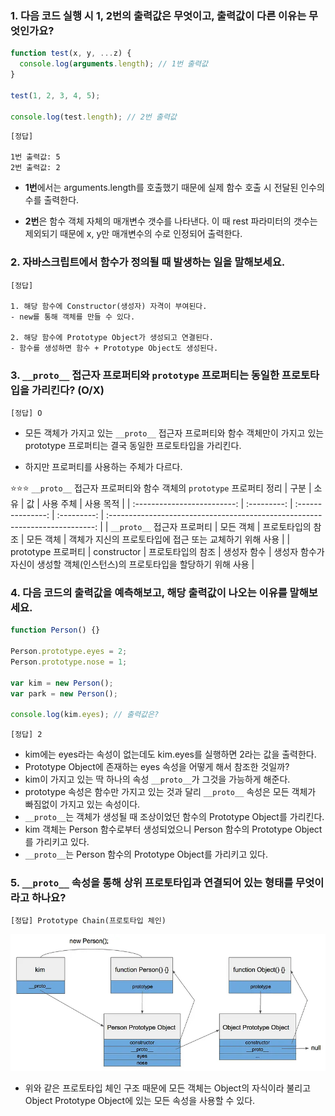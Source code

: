### 1. 다음 코드 실행 시 1, 2번의 출력값은 무엇이고, 출력값이 다른 이유는 무엇인가요?

```jsx
function test(x, y, ...z) {
  console.log(arguments.length); // 1번 출력값
}

test(1, 2, 3, 4, 5);

console.log(test.length); // 2번 출력값
```

    [정답]

    1번 출력값: 5
    2번 출력값: 2

- **1번**에서는 arguments.length를 호출했기 때문에 실제 함수 호출 시 전달된 인수의 수를 출력한다.

- **2번**은 함수 객체 자체의 매개변수 갯수를 나타낸다. 이 때 rest 파라미터의 갯수는 제외되기 때문에 x, y만 매개변수의 수로 인정되어 출력한다.

### 2. 자바스크립트에서 함수가 정의될 때 발생하는 일을 말해보세요.

    [정답]

    1. 해당 함수에 Constructor(생성자) 자격이 부여된다.
    - new를 통해 객체를 만들 수 있다.

    2. 해당 함수에 Prototype Object가 생성되고 연결된다.
    - 함수를 생성하면 함수 + Prototype Object도 생성된다.

### 3. `__proto__` 접근자 프로퍼티와 `prototype` 프로퍼티는 동일한 프로토타입을 가리킨다? (O/X)

    [정답] O

- 모든 객체가 가지고 있는 `__proto__` 접근자 프로퍼티와 함수 객체만이 가지고 있는 prototype 프로퍼티는 결국 동일한 프로토타입을 가리킨다.

- 하지만 프로퍼티를 사용하는 주체가 다르다.

⭐⭐⭐ `__proto__` 접근자 프로퍼티와 함수 객체의 `prototype` 프로퍼티 정리
| 구분 | 소유 | 값 | 사용 주체 | 사용 목적 |
| :-------------------------: | :---------: | :---------------: | :---------: | :--------------------------------------------------------------------------: |
| `__proto__` 접근자 프로퍼티 | 모든 객체 | 프로토타입의 참조 | 모든 객체 | 객체가 지신의 프로토타입에 접근 또는 교체하기 위해 사용 |
| prototype 프로퍼티 | constructor | 프로토타입의 참조 | 생성자 함수 | 생성자 함수가 자신이 생성할 객체(인스턴스)의 프로토타입을 할당하기 위해 사용 |

### 4. 다음 코드의 출력값을 예측해보고, 해당 출력값이 나오는 이유를 말해보세요.

```jsx
function Person() {}

Person.prototype.eyes = 2;
Person.prototype.nose = 1;

var kim = new Person();
var park = new Person();

console.log(kim.eyes); // 출력값은?
```

    [정답] 2

- kim에는 eyes라는 속성이 없는데도 kim.eyes를 실행하면 2라는 값을 출력한다.
- Prototype Object에 존재하는 eyes 속성을 어떻게 해서 참조한 것일까?
- kim이 가지고 있는 딱 하나의 속성 `__proto__`가 그것을 가능하게 해준다.
- prototype 속성은 함수만 가지고 있는 것과 달리 `__proto__` 속성은 모든 객체가 빠짐없이 가지고 있는 속성이다.
- `__proto__`는 객체가 생성될 때 조상이었던 함수의 Prototype Object를 가리킨다.
- kim 객체는 Person 함수로부터 생성되었으니 Person 함수의 Prototype Object를 가리키고 있다.
- `__proto__`는 Person 함수의 Prototype Object를 가리키고 있다.

### 5. `__proto__` 속성을 통해 상위 프로토타입과 연결되어 있는 형태를 무엇이라고 하나요?

    [정답] Prototype Chain(프로토타입 체인)

![prototype_chain](../sgryu23/image/prototype_chain.webp)

- 위와 같은 프로토타입 체인 구조 때문에 모든 객체는 Object의 자식이라 불리고 Object Prototype Object에 있는 모든 속성을 사용할 수 있다.
